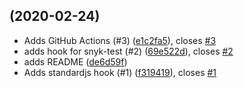##  (2020-02-24)

* Adds GitHub Actions (#3) ([e1c2fa5](https://github.com/operatehappy/pre-commit-hooks/commit/e1c2fa5)), closes [#3](https://github.com/operatehappy/pre-commit-hooks/issues/3)
* adds hook for snyk-test (#2) ([69e522d](https://github.com/operatehappy/pre-commit-hooks/commit/69e522d)), closes [#2](https://github.com/operatehappy/pre-commit-hooks/issues/2)
* adds README ([de6d59f](https://github.com/operatehappy/pre-commit-hooks/commit/de6d59f))
* Adds standardjs hook (#1) ([f319419](https://github.com/operatehappy/pre-commit-hooks/commit/f319419)), closes [#1](https://github.com/operatehappy/pre-commit-hooks/issues/1)

